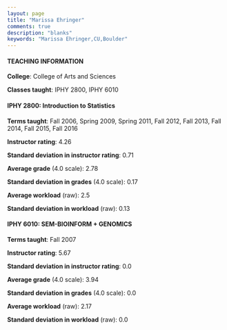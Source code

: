 ```yaml
---
layout: page
title: "Marissa Ehringer" 
comments: true
description: "blanks"
keywords: "Marissa Ehringer,CU,Boulder"
---
```

<head>
<script src="https://ajax.googleapis.com/ajax/libs/jquery/2.1.3/jquery.min.js"></script>
<script src="https://dl.dropboxusercontent.com/s/pc42nxpaw1ea4o9/highcharts.js?dl=0"></script>
<!-- <script src="../assets/js/highcharts.js"></script> -->
<style type="text/css">@font-face {
	font-family: "Bebas Neue";
	src: url(https://www.filehosting.org/file/details/544349/BebasNeue Regular.otf) format("opentype");
	}
	h1.Bebas { 
		font-family: "Bebas Neue", Verdana, Tahoma;
	}
</style>
</head>
	   
#### TEACHING INFORMATION

**College**: College of Arts and Sciences

**Classes taught**: IPHY 2800, IPHY 6010

#### IPHY 2800: Introduction to Statistics

**Terms taught**: Fall 2006, Spring 2009, Spring 2011, Fall 2012, Fall 2013, Fall 2014, Fall 2015, Fall 2016

**Instructor rating**: 4.26

**Standard deviation in instructor rating**: 0.71

**Average grade** (4.0 scale): 2.78

**Standard deviation in grades** (4.0 scale): 0.17

**Average workload** (raw): 2.5

**Standard deviation in workload** (raw): 0.13

#### IPHY 6010: SEM-BIOINFORM + GENOMICS

**Terms taught**: Fall 2007

**Instructor rating**: 5.67

**Standard deviation in instructor rating**: 0.0

**Average grade** (4.0 scale): 3.94

**Standard deviation in grades** (4.0 scale): 0.0

**Average workload** (raw): 2.17

**Standard deviation in workload** (raw): 0.0

